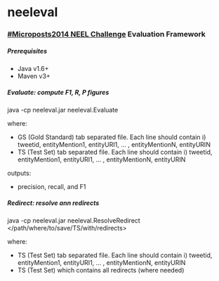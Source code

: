 neeleval
========

### [#Microposts2014 NEEL Challenge](http://www.scc.lancs.ac.uk/microposts2014/challenge/index.html) Evaluation Framework

##### Prerequisites
- Java v1.6+
- Maven v3+

##### Evaluate: compute F1, R, P figures

java -cp neeleval.jar neeleval.Evaluate <GS> <TS>

where:
* GS (Gold Standard) tab separated file. Each line should contain i) tweetid, entityMention1, entityURI1, ... , entityMentionN, entityURIN
* TS (Test Set) tab separated file. Each line should contain i) tweetid, entityMention1, entityURI1, ... , entityMentionN, entityURIN

outputs:
* precision, recall, and F1

##### Redirect: resolve ann redirects

java -cp neeleval.jar neeleval.ResolveRedirect <TS> </path/where/to/save/TS/with/redirects>

where:
* TS (Test Set) tab separated file. Each line should contain i) tweetid, entityMention1, entityURI1, ... , entityMentionN, entityURIN
* TS (Test Set) which contains all redirects (where needed) 